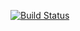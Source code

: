 [![Build Status](https://travis-ci.org/antonMeln/vector_example.svg?branch=master)](https://travis-ci.org/antonMeln/vector_example)
